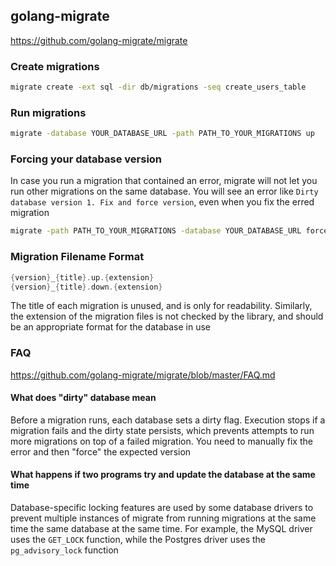 
## golang-migrate

<https://github.com/golang-migrate/migrate>

### Create migrations

```bash
migrate create -ext sql -dir db/migrations -seq create_users_table
```

### Run migrations

```bash
migrate -database YOUR_DATABASE_URL -path PATH_TO_YOUR_MIGRATIONS up
```

### Forcing your database version

In case you run a migration that contained an error, migrate will not let you run other migrations on the same database. You will see an error like `Dirty database version 1. Fix and force version`, even when you fix the erred migration

```bash
migrate -path PATH_TO_YOUR_MIGRATIONS -database YOUR_DATABASE_URL force VERSION
```

### Migration Filename Format

```go
{version}_{title}.up.{extension}
{version}_{title}.down.{extension}
```

The title of each migration is unused, and is only for readability. Similarly, the extension of the migration files is not checked by the library, and should be an appropriate format for the database in use

### FAQ

<https://github.com/golang-migrate/migrate/blob/master/FAQ.md>

#### What does "dirty" database mean

Before a migration runs, each database sets a dirty flag. Execution stops if a migration fails and the dirty state persists, which prevents attempts to run more migrations on top of a failed migration. You need to manually fix the error and then "force" the expected version

#### What happens if two programs try and update the database at the same time

Database-specific locking features are used by some database drivers to prevent multiple instances of migrate from running migrations at the same time the same database at the same time. For example, the MySQL driver uses the `GET_LOCK` function, while the Postgres driver uses the `pg_advisory_lock` function
